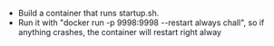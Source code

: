 - Build a container that runs startup.sh.
- Run it with "docker run -p 9998:9998 --restart always chall", so if anything crashes, the container will restart right alway
